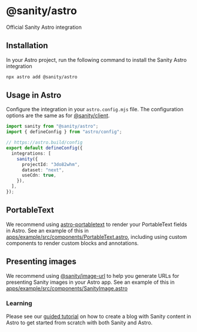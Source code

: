 # @sanity/astro

Official Sanity Astro integration

## Installation

In your Astro project, run the following command to install the Sanity Astro integration

```bash
npx astro add @sanity/astro
```

## Usage in Astro

Configure the integration in your `astro.config.mjs` file. The configuration options are the same as for [@sanity/client](https://github.com/sanity-io/client#readme).

```typescript
import sanity from "@sanity/astro";
import { defineConfig } from "astro/config";

// https://astro.build/config
export default defineConfig({
  integrations: [
    sanity({
      projectId: "3do82whm",
      dataset: "next",
      useCdn: true,
    }),
  ],
});
```

## PortableText

We recommend using [astro-portabletext](https://github.com/theisel/astro-portabletext) to render your PortableText fields in Astro. See an example of this in [apps/example/src/components/PortableText.astro](https://github.com/sanity-io/sanity-astro/blob/main/apps/example/src/components/PortableText.astro), including using custom components to render custom blocks and annotations.

## Presenting images

We recommend using [@sanity/image-url](https://www.sanity.io/docs/image-url) to help you generate URLs for presenting Sanity images in your Astro app. See an example of this in [apps/example/src/components/SanityImage.astro](https://github.com/sanity-io/sanity-astro/blob/main/apps/example/src/components/SanityImage.astro)

### Learning

Please see our [guided tutorial](https://www.sanity.io/guides/sanity-astro-blog) on how to create a blog with Sanity content in Astro to get started from scratch with both Sanity and Astro.
